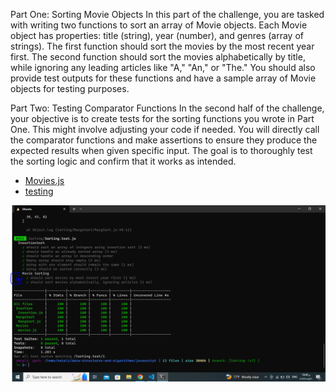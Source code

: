 Part One: Sorting Movie Objects In this part of the challenge, you are tasked with writing two functions to sort an array of Movie objects. Each Movie object has properties: title (string), year (number), and genres (array of strings). The first function should sort the movies by the most recent year first. The second function should sort the movies alphabetically by title, while ignoring any leading articles like "A," "An," or "The." You should also provide test outputs for these functions and have a sample array of Movie objects for testing purposes.

Part Two: Testing Comparator Functions In the second half of the challenge, your objective is to create tests for the sorting functions you wrote in Part One. This might involve adjusting your code if needed. You will directly call the comparator functions and make assertions to ensure they produce the expected results when given specific input. The goal is to thoroughly test the sorting logic and confirm that it works as intended.

- [Movies.js](./movies.js)
- [testing](../Sorting.test.js)

![Alt text](./Capture.PNG)